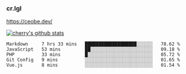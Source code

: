 ### cr.lgl

https://ceobe.dev/

[![cherry's github stats](https://github-readme-stats.vercel.app/api?username=cr-lgl&theme=dracula)](https://github.com/anuraghazra/github-readme-stats)

<!--START_SECTION:waka-->
```text
Markdown     7 hrs 33 mins   ███████████████████░░░░░░   78.62 % 
JavaScript   53 mins         ██░░░░░░░░░░░░░░░░░░░░░░░   09.18 % 
PHP          33 mins         █░░░░░░░░░░░░░░░░░░░░░░░░   05.72 % 
Git Config   9 mins          ░░░░░░░░░░░░░░░░░░░░░░░░░   01.65 % 
Vue.js       8 mins          ░░░░░░░░░░░░░░░░░░░░░░░░░   01.54 %
```
<!--END_SECTION:waka-->
